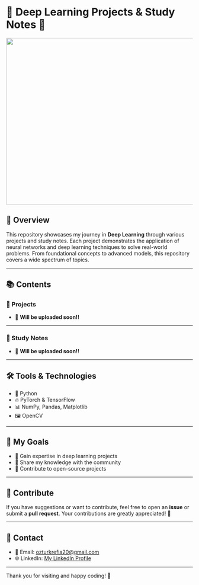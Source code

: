 # 🌟 Deep Learning Projects & Study Notes 🌟

<div style="text-align: center;">
    <img src="https://neurosys.com/wp-content/webp-express/webp-images/uploads/2023/11/what-is-deep-learning.jpg.webp" width="700" height="450"/>
</div>

## 📘 Overview
This repository showcases my journey in **Deep Learning** through various projects and study notes. Each project demonstrates the application of neural networks and deep learning techniques to solve real-world problems. From foundational concepts to advanced models, this repository covers a wide spectrum of topics.

---

## 📚 Contents

### 📂 Projects
- 🚀 **Will be uploaded soon!!**

---

### 📝 Study Notes
- 🚀 **Will be uploaded soon!!**

---

## 🛠️ Tools & Technologies
- 🐍 Python
- 🔥 PyTorch & TensorFlow
- 📊 NumPy, Pandas, Matplotlib
- 🖼️ OpenCV

---

## 🎯 My Goals
- 🌌 Gain expertise in deep learning projects
- 🌟 Share my knowledge with the community
- 🤝 Contribute to open-source projects

---

## 🤗 Contribute
If you have suggestions or want to contribute, feel free to open an **issue** or submit a **pull request**. Your contributions are greatly appreciated! 💖  

---

## 💬 Contact
- 📧 Email: [ozturkrefia20@gmail.com](mailto:ozturkrefia20@gmail.com)
- 🌐 LinkedIn: [My LinkedIn Profile](https://www.linkedin.com/in/refiaozturk/)

---

Thank you for visiting and happy coding! 🚀
